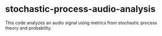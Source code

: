 # stochastic-process-audio-analysis
This code analyzes an audio signal using metrics from stochastic process theory and probability.
